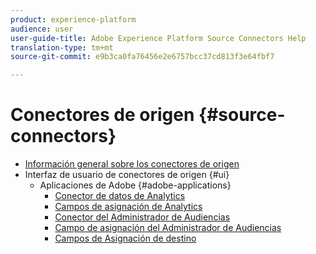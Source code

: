 ```yaml
---
product: experience-platform
audience: user
user-guide-title: Adobe Experience Platform Source Connectors Help
translation-type: tm+mt
source-git-commit: e9b3ca0fa76456e2e6757bcc37cd813f3e64fbf7

---
```



# Conectores de origen {#source-connectors}

- [Información general sobre los conectores de origen](home.md)
- Interfaz de usuario de conectores de origen {#ui}
   - Aplicaciones de Adobe {#adobe-applications}
      - [Conector de datos de Analytics](ui/adobe-applications/analytics.md)
      - [Campos de asignación de Analytics](ui/adobe-applications/analytics-mapping.md)
      - [Conector del Administrador de Audiencias](ui/adobe-applications/audience-manager.md)
      - [Campo de asignación del Administrador de Audiencias](ui/adobe-applications/audience-manager-mapping.md)
      - [Campos de Asignación de destino](ui/adobe-applications/target-mapping.md)